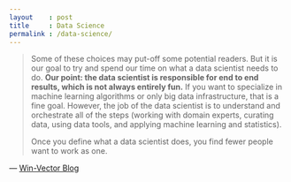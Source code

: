 ```yaml
---
layout    : post
title     : Data Science
permalink : /data-science/
---
```


> Some of these choices may put-off some potential readers. But it is our goal
> to try and spend our time on what a data scientist needs to do. **Our point: the
> data scientist is responsible for end to end results, which is not always
> entirely fun.** If you want to specialize in machine learning algorithms or only
> big data infrastructure, that is a fine goal. However, the job of the data
> scientist is to understand and orchestrate all of the steps (working with
> domain experts, curating data, using data tools, and applying machine learning
> and statistics).
> 
> Once you define what a data scientist does, you find fewer people want to work
> as one.

&mdash; [Win-Vector Blog][blog]

[blog]: http://www.win-vector.com/blog/2014/05/a-bit-of-the-agenda-of-practical-data-science-with-r/
